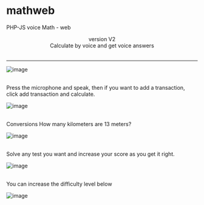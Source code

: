 # mathweb
PHP-JS voice Math - web
<center>  version V2 
<br>
Calculate by voice and get voice answers
</center>
<br>
<hr>

![image](https://github.com/AstroBesat-SoftW/mathweb/assets/128177174/bdda131d-6bc5-4505-8b4c-0fbb2772873c)


<br>
Press the microphone and speak, then if you want to add a transaction, click add transaction and calculate.
<br>

![image](https://github.com/AstroBesat-SoftW/mathweb/assets/128177174/46a42158-09a5-471c-82b6-54e7a693afb8)


<br>
Conversions How many kilometers are 13 meters?
<br>


![image](https://github.com/AstroBesat-SoftW/mathweb/assets/128177174/30f95837-dfd0-4243-a3ec-458031a5a23c)


<br>
Solve any test you want and increase your score as you get it right.
<br>

![image](https://github.com/AstroBesat-SoftW/mathweb/assets/128177174/ee725f6a-bf60-4a0b-a1fc-be5329665f07)


<br>
You can increase the difficulty level below
<br>

![image](https://github.com/AstroBesat-SoftW/mathweb/assets/128177174/29b52fcb-774a-45ea-b4bb-ed2b865f8a47)


